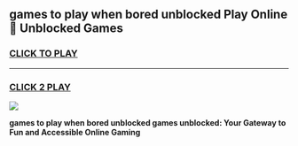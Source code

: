 
## games to play when bored unblocked Play Online 👋 Unblocked Games
<h3>
<a href="https://premium.freeplayer.one?title=games_to_play_when_bored_unblocked&ref=19F">CLICK TO PLAY</a></h3>
<hr>

<h3>
<a href="https://premium.freeplayer.one?title=games_to_play_when_bored_unblocked&ref=19F">CLICK 2 PLAY</a>
  
</h3>

<a href="https://premium.freeplayer.one?title=games_to_play_when_bored_unblocked&ref=19F"><img src="https://clearcache.store/games.png"></a>


**games to play when bored unblocked games unblocked: Your Gateway to Fun and Accessible Online Gaming**
